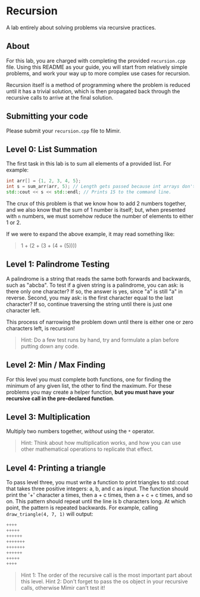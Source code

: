 # Recursion

A lab entirely about solving problems via recursive practices.

## About

For this lab, you are charged with completing the provided `recursion.cpp` file. Using this README as your guide, 
you will start from relatively simple problems, and work your way up to more complex use cases for recursion.

Recursion itself is a method of programming where the problem is reduced until it has a trivial solution, which is then propagated back through the recursive calls to arrive at the final solution.

## Submitting your code

Please submit your `recursion.cpp` file to Mimir.

## Level 0: List Summation

The first task in this lab is to sum all elements of a provided list. For example:

```c++
int arr[] = {1, 2, 3, 4, 5};
int s = sum_arr(arr, 5); // Length gets passed because int arrays don't know their own length!
std::cout << s << std::endl; // Prints 15 to the command line.
``` 

The crux of this problem is that we know how to add 2 numbers together, and we also know that the sum of 1 number is itself; but, when presented with `n` numbers, we must somehow reduce the number of elements to either 1 or 2.

If we were to expand the above example, it may read something like:

> 1 + (2 + (3 + (4 + (5))))

## Level 1: Palindrome Testing

A palindrome is a string that reads the same both forwards and backwards, such as "abcba". To test if a given string is a palindrome, you can ask: is there only one character? If so, the answer is yes, since "a" is still "a" in reverse. Second, you may ask: is the first character equal to the last character? If so, continue traversing the string until there is just one character left. 

This process of narrowing the problem down until there is either one or zero characters left, is recursion!

> Hint: Do a few test runs by hand, try and formulate a plan before putting down any code.

## Level 2: Min / Max Finding

For this level you must complete both functions, one for finding the minimum of any given list, the other to find the maximum. For these problems you may create a helper function, **but you must have your recursive call in the pre-declared function**.

## Level 3: Multiplication

Multiply two numbers together, *without* using the `*` operator. 

> Hint: Think about how multiplication works, and how you can use other mathematical operations to replicate that effect. 

## Level 4: Printing a triangle

To pass level three, you must write a function to print triangles to std::cout that takes three positive integers: a, b, and c as input. The function should print the '+' character a times, then a + c times, then a + c + c times, and so on. This pattern should repeat until the line is b characters long. At which point, the pattern is repeated backwards. For example, calling `draw_triangle(4, 7, 1)` will output:

```c++
++++
+++++
++++++
+++++++
+++++++
++++++
+++++
++++
``` 

> Hint 1: The order of the recursive call is the most important part about this level.
> Hint 2: Don't forget to pass the os object in your recursive calls, otherwise Mimir can't test it! 

